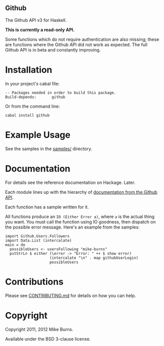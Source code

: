 Github
------

The Github API v3 for Haskell.

**This is currently a read-only API.**

Some functions which do not require authentication are also missing; these are functions where the Github API did not work as expected. The full Github API is in beta and constantly improving.

Installation
============

In your project's cabal file:

    -- Packages needed in order to build this package.
    Build-depends:       github

Or from the command line:

    cabal install github

Example Usage
=============

See the samples in the [samples/](https://github.com/mike-burns/github/tree/master/samples) directory.

Documentation
=============

For details see the reference documentation on Hackage. Later.

Each module lines up with the hierarchy of [documentation from the Github API](http://developer.github.com/v3/).

Each function has a sample written for it.

All functions produce an `IO (Either Error a)`, where `a` is the actual thing you want. You must call the function using IO goodness, then dispatch on the possible error message. Here's an example from the samples:

    import Github.Users.Followers
    import Data.List (intercalate)
    main = do
      possibleUsers <- usersFollowing "mike-burns"
      putStrLn $ either (\error -> "Error: " ++ $ show error)
                        (intercalate "\n" . map githubUserLogin)
                        possibleUsers

Contributions
=============

Please see [CONTRIBUTING.md](https://github.com/mike-burns/github/tree/master/CONTRIBUTING.md) for details on how you can help.

Copyright
=========

Copyright 2011, 2012 Mike Burns.

Available under the BSD 3-clause license.
